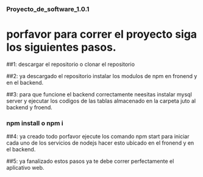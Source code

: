 ### Proyecto_de_software_1.0.1


# porfavor para correr el proyecto siga los siguientes pasos.

##1: descargar el repositorio o clonar el repositorio

##2: ya descargado el repositorio instalar los modulos de npm en fronend y en el backend.

##3: para que funcione el backend correctamente neesitas instalar mysql server y ejecutar los codigos de las tablas almacenado en la carpeta juto al backend y froend.

### npm install o npm i

##4: ya creado todo porfavor ejecute los comando npm start para iniciar cada uno de los servicios de nodejs hacer esto ubicado en el fronend y en el backend.

##5: ya fanalizado estos pasos ya te debe correr perfectamente el aplicativo web.


